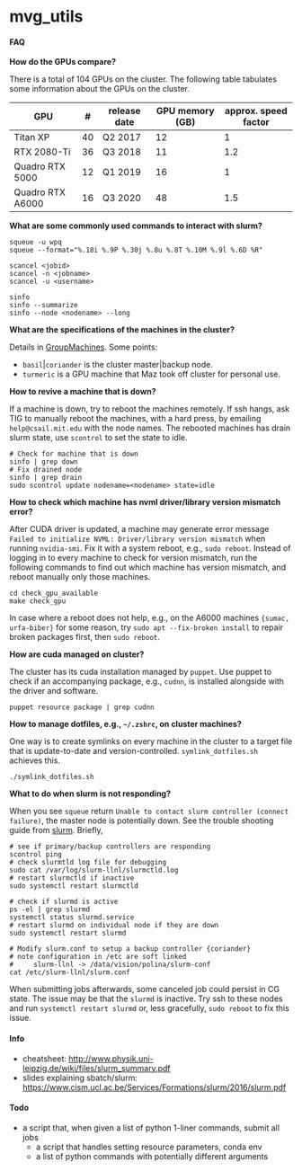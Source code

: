 # mvg_utils


#### FAQ


**How do the GPUs compare?**

There is a total of 104 GPUs on the cluster. The following table tabulates some information about the GPUs on the cluster.

| GPU              	| #  	| release date 	| GPU memory (GB) 	| approx. speed factor 	|
|------------------	|----	|--------------	|-----------------	|----------------------	|
| Titan XP         	| 40 	| Q2 2017      	| 12              	| 1                    	|
| RTX 2080-Ti      	| 36 	| Q3 2018      	| 11              	| 1.2                  	|
| Quadro RTX 5000  	| 12 	| Q1 2019      	| 16              	| 1                    	|
| Quadro RTX A6000 	| 16 	| Q3 2020      	| 48              	| 1.5                  	|



**What are some commonly used commands to interact with slurm?**

```
squeue -u wpq
squeue --format="%.18i %.9P %.30j %.8u %.8T %.10M %.9l %.6D %R"

scancel <jobid>
scancel -n <jobname>
scancel -u <username>

sinfo
sinfo --summarize
sinfo --node <nodename> --long
```

**What are the specifications of the machines in the cluster?**

Details in [GroupMachines](https://projects.csail.mit.edu/cgi-bin/wiki/view/Gollandgrp/GroupMachines). Some points: 
- `basil`|`coriander` is the cluster master|backup node.
- `turmeric` is a GPU machine that Maz took off cluster for personal use.

**How to revive a machine that is down?**

If a machine is down, try to reboot the machines remotely. If ssh hangs, ask TIG to manually reboot the machines, with a hard press, by emailing `help@csail.mit.edu` with the node names. The rebooted machines has drain slurm state, use `scontrol` to set the state to idle.

```
# Check for machine that is down
sinfo | grep down
# Fix drained node
sinfo | grep drain
sudo scontrol update nodename=<nodename> state=idle
```

**How to check which machine has nvml driver/library version mismatch error?**

After CUDA driver is updated, a machine may generate error message `Failed to initialize NVML: Driver/library version mismatch` when running `nvidia-smi`. Fix it with a system reboot, e.g., `sudo reboot`. Instead of logging in to every machine to check for version mismatch, run the following commands to find out which machine has version mismatch, and reboot manually only those machines.

```
cd check_gpu_available
make check_gpu
```

In case where a reboot does not help, e.g., on the A6000 machines `{sumac, urfa-biber}` for some reason, try `sudo apt --fix-broken install` to repair broken packages first, then `sudo reboot`.


**How are cuda managed on cluster?**

The cluster has its cuda installation managed by `puppet`. Use puppet to check if an accompanying package, e.g., `cudnn`, is installed alongside with the driver and software. 

```
puppet resource package | grep cudnn
```

**How to manage dotfiles, e.g., `~/.zshrc`, on cluster machines?**

One way is to create symlinks on every machine in the cluster to a target file that is update-to-date and version-controlled. `symlink_dotfiles.sh` achieves this. 

```
./symlink_dotfiles.sh
```


**What to do when slurm is not responding?**

When you see `squeue` return `Unable to contact slurm controller (connect failure)`, the master node is potentially down. See the trouble shooting guide from [slurm](https://slurm.schedmd.com/troubleshoot.html). Briefly,

```
# see if primary/backup controllers are responding
scontrol ping
# check slurmtld log file for debugging
sudo cat /var/log/slurm-llnl/slurmctld.log
# restart slurmctld if inactive
sudo systemctl restart slurmctld

# check if slurmd is active
ps -el | grep slurmd
systemctl status slurmd.service
# restart slurmd on individual node if they are down 
sudo systemctl restart slurmd

# Modify slurm.conf to setup a backup controller {coriander}
# note configuration in /etc are soft linked 
#     slurm-llnl -> /data/vision/polina/slurm-conf
cat /etc/slurm-llnl/slurm.conf
```

When submitting jobs afterwards, some canceled job could persist in CG state. The issue may be that the `slurmd` is inactive. Try ssh to these nodes and run `systemctl restart slurmd` or, less gracefully, `sudo reboot` to fix this issue.


#### Info 

- cheatsheet: http://www.physik.uni-leipzig.de/wiki/files/slurm_summary.pdf
- slides explaining sbatch/slurm: https://www.cism.ucl.ac.be/Services/Formations/slurm/2016/slurm.pdf


#### Todo 


- a script that, when given a list of python 1-liner commands, submit all jobs 
    - a script that handles setting resource parameters, conda env
    - a list of python commands with potentially different arguments
